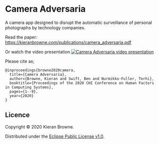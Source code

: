 # Camera Adversaria

A camera app designed to disrupt the automatic surveillance of personal photographs by technology companies.

Read the paper:
<https://kieranbrowne.com/publications/camera_adversaria.pdf>

Or watch the video presentation
[![Camera Adversaria video presentation](https://img.youtube.com/vi/cNGHZs47atU/0.jpg)](http://www.youtube.com/watch?v=cNGHZs47atU)

Please cite as;

```
@inproceedings{browne2020camera,
  title={Camera Adversaria},
  author={Browne, Kieran and Swift, Ben and Nurmikko-Fuller, Terhi},
  booktitle={Proceedings of the 2020 CHI Conference on Human Factors in Computing Systems},
  pages={1--9},
  year={2020}
}
```

## Licence

Copyright © 2020 Kieran Browne.

Distributed under the [Eclipse Public License v1.0](http://www.eclipse.org/legal/epl-v10.html).
